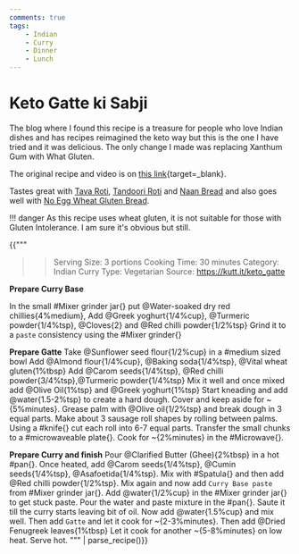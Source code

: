```yaml
---
comments: true
tags:
    - Indian
    - Curry
    - Dinner
    - Lunch
---
```


# Keto Gatte ki Sabji

The blog where I found this recipe is a treasure for people who love Indian dishes and has recipes reimagined the keto way but this is the one I have tried and it was delicious. The only change I made was replacing Xanthum Gum with What Gluten.

The original recipe and video is on [this link](https://kutt.it/keto_gatte){target=_blank}.

Tastes great with [Tava Roti](../Breads/recipe_1_tava_roti.md), [Tandoori Roti](../Breads/recipe_3_tandoori_roti.md) and [Naan Bread](../Breads/recipe_4_naan_bread.md) and also goes well with [No Egg Wheat Gluten Bread](../Breads/recipe_2_wheat_gluten_bread.md).

!!! danger
    As this recipe uses wheat gluten, it is not suitable for those with Gluten Intolerance. I am sure it's obvious but still.

{{"""
>> Serving Size: 3 portions
>> Cooking Time: 30 minutes
>> Category: Indian Curry
>> Type: Vegetarian
>> Source: https://kutt.it/keto_gatte

**Prepare Curry Base**

In the small #Mixer grinder jar{} put @Water-soaked dry red chillies{4%medium},
Add @Greek yoghurt{1/4%cup}, @Turmeric powder{1/4%tsp}, @Cloves{2} and @Red chilli powder{1/2%tsp}
Grind it to a `paste` consistency using the #Mixer grinder{}

**Prepare Gatte**
Take @Sunflower seed flour{1/2%cup} in a #medium sized bowl
Add @Almond flour{1/4%cup}, @Baking soda{1/4%tsp}, @Vital wheat gluten{1%tbsp}
Add @Carom seeds{1/4%tsp}, @Red chilli powder{3/4%tsp},@Turmeric powder{1/4%tsp}
Mix it well and once mixed add @Olive Oil{1%tsp} and @Greek yoghurt{1%tsp}
Start kneading and add @water{1.5-2%tsp} to create a hard dough.
Cover and keep aside for ~{5%minutes}.
Grease palm with @Olive oil{1/2%tsp} and break dough in 3 equal parts.
Make about 3 sausage roll shapes by rolling between palms.
Using a #knife{} cut each roll into 6-7 equal parts.
Transfer the small chunks to a #microwaveable plate{}.
Cook for ~{2%minutes} in the #Microwave{}.

**Prepare Curry and finish**
Pour @Clarified Butter (Ghee){2%tbsp} in a hot #pan{}.
Once heated, add @Carom seeds{1/4%tsp}, @Cumin seeds{1/4%tsp}, @Asafoetida{1/4%tsp}.
Mix with #Spatula{} and then add @Red chilli powder{1/2%tsp}.
Mix again and now add `Curry Base paste` from #Mixer grinder jar{}.
Add @water{1/2%cup} in the #Mixer grinder jar{} to get stuck paste.
Pour the water and paste mixture in the #pan{}.
Saute it till the curry starts leaving bit of oil.
Now add @water{1.5%cup} and mix well.
Then add `Gatte` and let it cook for ~{2-3%minutes}.
Then add @Dried Fenugreek leaves{1%tbsp}
Let it cook for another ~{5-8%minutes} on low heat.
Serve hot.
"""
| parse_recipe()}}